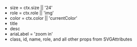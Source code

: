 - size = ctx.size || '24'
- role = ctx.role || 'img'
- color = ctx.color || 'currentColor'
- title
- desc
- ariaLabel = 'zoom in'
- class, id, name, role, and all other props from SVGAttributes